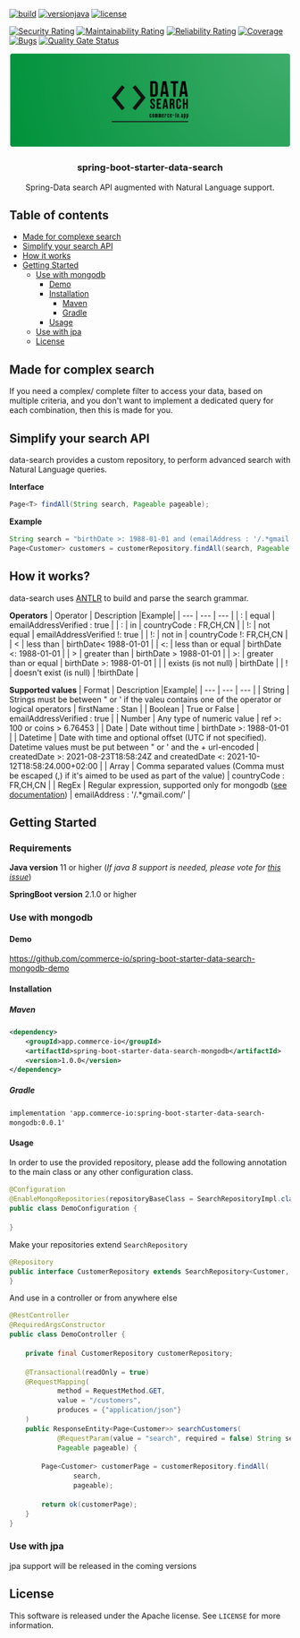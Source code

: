 [![build](https://github.com/commerce-io/spring-boot-starter-data-search/actions/workflows/build.yml/badge.svg)](https://github.com/commerce-io/spring-boot-starter-data-search/actions/workflows/build.yml)
[![versionjava](https://img.shields.io/badge/jdk-11,_17-brightgreen.svg?logo=java)]()
[![license](https://img.shields.io/badge/License-Apache_2.0-blue.svg)](https://github.com/commerce-io/spring-boot-starter-data-search/blob/main/LICENSE.txt)

[![Security Rating](https://sonarcloud.io/api/project_badges/measure?project=commerce-io_spring-boot-starter-data-search&metric=security_rating)](https://sonarcloud.io/summary/new_code?id=commerce-io_spring-boot-starter-data-search)
[![Maintainability Rating](https://sonarcloud.io/api/project_badges/measure?project=commerce-io_spring-boot-starter-data-search&metric=sqale_rating)](https://sonarcloud.io/summary/new_code?id=commerce-io_spring-boot-starter-data-search)
[![Reliability Rating](https://sonarcloud.io/api/project_badges/measure?project=commerce-io_spring-boot-starter-data-search&metric=reliability_rating)](https://sonarcloud.io/summary/new_code?id=commerce-io_spring-boot-starter-data-search)
[![Coverage](https://sonarcloud.io/api/project_badges/measure?project=commerce-io_spring-boot-starter-data-search&metric=coverage)](https://sonarcloud.io/summary/new_code?id=commerce-io_spring-boot-starter-data-search)
[![Bugs](https://sonarcloud.io/api/project_badges/measure?project=commerce-io_spring-boot-starter-data-search&metric=bugs)](https://sonarcloud.io/summary/new_code?id=commerce-io_spring-boot-starter-data-search)
[![Quality Gate Status](https://sonarcloud.io/api/project_badges/measure?project=commerce-io_spring-boot-starter-data-search&metric=alert_status)](https://sonarcloud.io/summary/new_code?id=commerce-io_spring-boot-starter-data-search)

<p align="center">
  <img src="https://raw.githubusercontent.com/commerce-io/spring-boot-starter-data-search/main/docs/spring-boot-starter-data-search-logo.png">
  <h3 align="center">spring-boot-starter-data-search</h3>
  <p align="center">
    Spring-Data search API augmented with Natural Language support.
  </p>
</p>

## Table of contents

- [Made for complexe search](#made-for-complexe-search)
- [Simplify your search API](#simplify-your-search-api)
- [How it works](#how-it-works)
- [Getting Started](#getting-started)
  - [Use with mongodb](#use-with-mongodb)
    - [Demo](#demo)
    - [Installation](#installation)
      - [Maven](#maven)
      - [Gradle](#gradle)
    - [Usage](#usage)
  - [Use with jpa](#use-with-jpa)
  - [License](#license)

## Made for complex search
If you need a complex/ complete filter to access your data, based on multiple criteria, and you don't want to implement a dedicated query for each combination, then this is made for you.

## Simplify your search API
data-search provides a custom repository, to perform advanced search with Natural Language queries.

**Interface**
```java
Page<T> findAll(String search, Pageable pageable);
```

**Example**
```java
String search = "birthDate >: 1988-01-01 and (emailAddress : '/.*gmail.com/' or emailAddress: '/.*protonmail.com/') and emailAddressVerified: true and addresses.countryCode: FR,CH,CN";
Page<Customer> customers = customerRepository.findAll(search, Pageable.unpaged());
```

## How it works?
data-search uses [ANTLR](https://www.antlr.org/) to build and parse the search grammar.

**Operators**
| Operator | Description |Example|
| --- | --- | --- |
| : | equal | emailAddressVerified : true |
| : | in | countryCode : FR,CH,CN |
| !: | not equal | emailAddressVerified !: true |
| !: | not in | countryCode !: FR,CH,CN |
| < | less than | birthDate< 1988-01-01 |
| <: | less than or equal | birthDate <: 1988-01-01 |
| > | greater than | birthDate > 1988-01-01 |
| >: | greater than or equal | birthDate >: 1988-01-01 |
|  | exists (is not null) | birthDate |
| ! | doesn't exist (is null) | !birthDate |

**Supported values**
| Format | Description |Example|
| --- | --- | --- |
| String | Strings must be between " or ' if the valeu contains one of the operator or logical operators | firstName : Stan |
| Boolean | True or False | emailAddressVerified : true |
| Number | Any type of numeric value | ref >: 100 or coins > 6.76453 |
| Date | Date without time | birthDate >: 1988-01-01 |
| Datetime | Date with time and optional offset (UTC if not specified). Datetime values must be put between " or ' and the + url-encoded | createdDate >: 2021-08-23T18:58:24Z and createdDate <: 2021-10-12T18:58:24.000+02:00 |
| Array | Comma separated values (Comma must be escaped (\,) if it's aimed to be used as part of the value)  | countryCode : FR,CH,CN |
| RegEx | Regular expression, supported only for mongodb ([see documentation](https://docs.mongodb.com/manual/reference/operator/query/regex/)) | emailAddress : '/.*gmail.com/' |


## Getting Started

### Requirements
**Java version** 11 or higher (_If java 8 support is needed, please vote for [this issue](https://github.com/commerce-io/spring-boot-starter-data-search/issues/3)_)

**SpringBoot version** 2.1.0 or higher

### Use with mongodb

#### Demo
https://github.com/commerce-io/spring-boot-starter-data-search-mongodb-demo

#### Installation
##### Maven

```xml
<dependency>
    <groupId>app.commerce-io</groupId>
    <artifactId>spring-boot-starter-data-search-mongodb</artifactId>
    <version>1.0.0</version>
</dependency>
```

##### Gradle

`implementation 'app.commerce-io:spring-boot-starter-data-search-mongodb:0.0.1'`

#### Usage

In order to use the provided repository, please add the following annotation to the main class or any other configuration class.

```java
@Configuration
@EnableMongoRepositories(repositoryBaseClass = SearchRepositoryImpl.class)
public class DemoConfiguration {

}
```

Make your repositories extend `SearchRepository`

```java
@Repository
public interface CustomerRepository extends SearchRepository<Customer, String> {
}
```

And use in a controller or from anywhere else

```java
@RestController
@RequiredArgsConstructor
public class DemoController {

    private final CustomerRepository customerRepository;

    @Transactional(readOnly = true)
    @RequestMapping(
            method = RequestMethod.GET,
            value = "/customers",
            produces = {"application/json"}
    )
    public ResponseEntity<Page<Customer>> searchCustomers(
            @RequestParam(value = "search", required = false) String search,
            Pageable pageable) {

        Page<Customer> customerPage = customerRepository.findAll(
                search,
                pageable);

        return ok(customerPage);
    }
}
```

### Use with jpa

jpa support will be released in the coming versions

## License

This software is released under the Apache license. See `LICENSE` for more information.

[license-shield]: https://img.shields.io/badge/License-Apache_2.0-blue.svg
[license-url]: https://github.com/commerce-io/spring-boot-starter-data-search/blob/main/LICENSE.txt